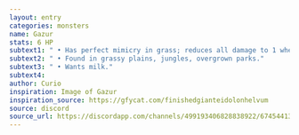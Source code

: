 ```yaml
---
layout: entry
categories: monsters 
name: Gazur 
stats: 6 HP
subtext1: " • Has perfect mimicry in grass; reduces all damage to 1 when near tall grass as it withers and drops to the ground and possesses another bush."
subtext2: " • Found in grassy plains, jungles, overgrown parks."
subtext3: " • Wants milk."
subtext4: 
author: Curio
inspiration: Image of Gazur
inspiration_source: https://gfycat.com/finishedgianteidolonhelvum
source: discord
source_url: https://discordapp.com/channels/499193406828838922/674544134798966806/693041267331825716
---
```

